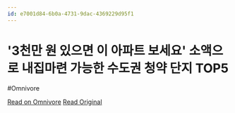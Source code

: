 ```yaml
---
id: e7001d84-6b0a-4731-9dac-4369229d95f1
---
```


# '3천만 원 있으면 이 아파트 보세요' 소액으로 내집마련 가능한 수도권 청약 단지 TOP5
#Omnivore

[Read on Omnivore](https://omnivore.app/me/https-youtube-com-watch-si-vb-w-do-pji-4-dd-1-e-u-1-t-v-u-kn-12--19350595803)
[Read Original](https://youtube.com/watch?si=VbWDoPJI4Dd1eU1T&v=U_KN12tw6n0)

